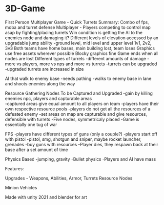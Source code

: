 # 3D-Game

First Person Multiplayer Game - Quick Turrets
Summary:
Combo of fps, moba and turret defense
Multiplayer - Players competing to control map asap by fighting/placing turrets
Win condition is getting the AI to the enemies node and damaging it?
Different levels of elevation accessed by an upgradable jump ability
-ground level, mid level and upper level
1v1, 2v2, 3v3
Both teams have home bases, main building lost, team loses
Graphics use free assets wherever possible
Blocky graphics fine
Game ends when all nodes are lost
Different types of turrets
-different amounts of damage
  -more vs players, more vs nps and more vs turrets
-turrets can be upgraded
  -upgraded turrets are increased in size
  
  
AI that walk to enemy base
-needs pathing
-walks to enemy base in lane and shoots enemies along the way

Resource Gathering Nodes To be Captured and Upgraded
-gain by killing enemies npc, players and capturable areas\
-captured areas give equal amount to all players on team
-players have their own respective resource pools
-players do not get all the resources of a defeated enemy
-set areas on map are capturable and give resources, defensible with turrets
-Five nodes, symmetricaly placed
-Game is essentially one tug of war

FPS
-players have different types of guns (only a couple?)
-players start off with pistol
-pistol, smg, shotgun and sniper, maybe rocket launcher, grenades
-buy guns with resources
-Player dies, they respawn back at their base after a set amount of time

Physics Based
-jumping, gravity
-Bullet physics
-Players and AI have mass



Features:



Upgrades - Weapons, Abilities, Armor, Turrets Resource Nodes


Minion Vehicles



Made with unity 2021 and blender for art
